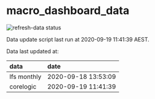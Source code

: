 
<!-- README.md is generated from README.Rmd. Please edit that file -->

# macro\_dashboard\_data

<!-- badges: start -->

![refresh-data
status](https://github.com/MattCowgill/macro_dashboard_data/workflows/refresh-data/badge.svg)

<!-- badges: end -->

Data update script last run at 2020-09-19 11:41:39 AEST.

Data last updated at:

| data        | date                |
| :---------- | :------------------ |
| lfs monthly | 2020-09-18 13:53:09 |
| corelogic   | 2020-09-19 11:41:39 |
